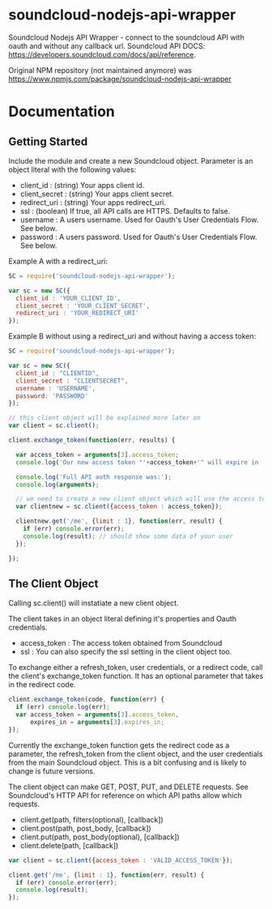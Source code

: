 soundcloud-nodejs-api-wrapper
=============================

Soundcloud Nodejs API Wrapper - connect to the soundcloud API with oauth and without any callback url.
Soundcloud API DOCS: https://developers.soundcloud.com/docs/api/reference.

Original NPM repository (not maintained anymore) was https://www.npmjs.com/package/soundcloud-nodejs-api-wrapper

Documentation
=============

## Getting Started

Include the module and create a new Soundcloud object. Parameter is an object literal with the following values:
* client_id : (string) Your apps client id.
* client_secret : (string) Your apps client secret.
* redirect_uri : (string) Your apps redirect_uri.
* ssl : (boolean) If true, all API calls are HTTPS. Defaults to false.
* username : A users username. Used for Oauth's User Credentials Flow. See below.
* password : A users password. Used for Oauth's User Credentials Flow. See below.

Example A with a redirect_uri:

```js
SC = require('soundcloud-nodejs-api-wrapper');

var sc = new SC({
  client_id : 'YOUR_CLIENT_ID',
  client_secret : 'YOUR_CLIENT_SECRET',
  redirect_uri : 'YOUR_REDIRECT_URI'
});
```

Example B without using a redirect_uri and without having a access token:

```js
SC = require('soundcloud-nodejs-api-wrapper');

var sc = new SC({
  client_id : "CLIENTID",
  client_secret : "CLIENTSECRET",
  username : 'USERNAME',
  password: 'PASSWORD'
});

// this client object will be explained more later on
var client = sc.client();

client.exchange_token(function(err, results) {

  var access_token = arguments[3].access_token;
  console.log('Our new access token "'+access_token+'" will expire in '+expires_in); // should show your new user token and when it will expire

  console.log('Full API auth response was:');
  console.log(arguments);

  // we need to create a new client object which will use the access token now
  var clientnew = sc.client({access_token : access_token});

  clientnew.get('/me', {limit : 1}, function(err, result) {
    if (err) console.error(err);
    console.log(result); // should show some data of your user
  });

});
```

## The Client Object
Calling sc.client() will instatiate a new client object.

The client takes in an object literal defining it's properties and Oauth credentials.
* access_token : The access token obtained from Soundcloud
* ssl : You can also specify the ssl setting in the client object too.

To exchange either a refresh_token, user credentials, or a redirect code, call the client's exchange_token function.
It has an optional parameter that takes in the redirect code.

```js
client.exchange_token(code, function(err) {
  if (err) console.log(err);
  var access_token = arguments[3].access_token,
      expires_in = arguments[3].expires_in;
});
```

Currently the exchange_token function gets the redirect code as a parameter, the refresh_token from the client object, and the user credentials from the main Soundcloud object. This is a bit confusing and is likely to change is future versions.

The client object can make GET, POST, PUT, and DELETE requests. See Soundcloud's HTTP API for reference on which API paths allow which requests.
* client.get(path, filters(optional), [callback])
* client.post(path, post_body, [callback])
* client.put(path, post_body(optional), [callback])
* client.delete(path, [callback])

```js
var client = sc.client({access_token : 'VALID_ACCESS_TOKEN'});

client.get('/me', {limit : 1}, function(err, result) {
  if (err) console.error(err);
  console.log(result);
});
```
